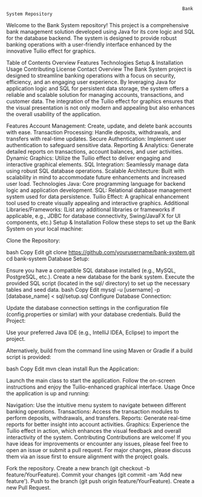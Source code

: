                                                                     Bank System Repository

Welcome to the Bank System repository! This project is a comprehensive bank management solution developed using Java for its core logic and SQL for the database backend. The system is designed to provide robust banking operations with a user-friendly interface enhanced by the innovative Tuilio effect for graphics.

Table of Contents
Overview
Features
Technologies
Setup & Installation
Usage
Contributing
License
Contact
Overview
The Bank System project is designed to streamline banking operations with a focus on security, efficiency, and an engaging user experience. By leveraging Java for application logic and SQL for persistent data storage, the system offers a reliable and scalable solution for managing accounts, transactions, and customer data. The integration of the Tuilio effect for graphics ensures that the visual presentation is not only modern and appealing but also enhances the overall usability of the application.

Features
Account Management: Create, update, and delete bank accounts with ease.
Transaction Processing: Handle deposits, withdrawals, and transfers with real-time updates.
Secure Authentication: Implement user authentication to safeguard sensitive data.
Reporting & Analytics: Generate detailed reports on transactions, account balances, and user activities.
Dynamic Graphics: Utilize the Tuilio effect to deliver engaging and interactive graphical elements.
SQL Integration: Seamlessly manage data using robust SQL database operations.
Scalable Architecture: Built with scalability in mind to accommodate future enhancements and increased user load.
Technologies
Java: Core programming language for backend logic and application development.
SQL: Relational database management system used for data persistence.
Tuilio Effect: A graphical enhancement tool used to create visually appealing and interactive graphics.
Additional Libraries/Frameworks: (List any additional libraries or frameworks if applicable, e.g., JDBC for database connectivity, Swing/JavaFX for UI components, etc.)
Setup & Installation
Follow these steps to set up the Bank System on your local machine:

Clone the Repository:

bash
Copy
Edit
git clone https://github.com/yourusername/bank-system.git
cd bank-system
Database Setup:

Ensure you have a compatible SQL database installed (e.g., MySQL, PostgreSQL, etc.).
Create a new database for the bank system.
Execute the provided SQL script (located in the sql/ directory) to set up the necessary tables and seed data.
bash
Copy
Edit
mysql -u [username] -p [database_name] < sql/setup.sql
Configure Database Connection:

Update the database connection settings in the configuration file (config.properties or similar) with your database credentials.
Build the Project:

Use your preferred Java IDE (e.g., IntelliJ IDEA, Eclipse) to import the project.

Alternatively, build from the command line using Maven or Gradle if a build script is provided:

bash
Copy
Edit
mvn clean install
Run the Application:

Launch the main class to start the application.
Follow the on-screen instructions and enjoy the Tuilio-enhanced graphical interface.
Usage
Once the application is up and running:

Navigation: Use the intuitive menu system to navigate between different banking operations.
Transactions: Access the transaction modules to perform deposits, withdrawals, and transfers.
Reports: Generate real-time reports for better insight into account activities.
Graphics: Experience the Tuilio effect in action, which enhances the visual feedback and overall interactivity of the system.
Contributing
Contributions are welcome! If you have ideas for improvements or encounter any issues, please feel free to open an issue or submit a pull request. For major changes, please discuss them via an issue first to ensure alignment with the project goals.

Fork the repository.
Create a new branch (git checkout -b feature/YourFeature).
Commit your changes (git commit -am 'Add new feature').
Push to the branch (git push origin feature/YourFeature).
Create a new Pull Request.

